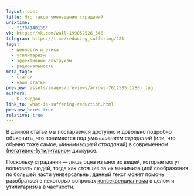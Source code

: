 ```yaml
---
layout: post
title: Что такое уменьшение страданий
unixtime:
  - "1704140135"
vk: https://vk.com/wall-199052526_546
telegram: https://t.me/reducing_suffering/281
tags:
  - ценности_и_этика
  - утилитаризм
  - эффективный_альтруизм
  - рациональность
meta_tags:
  - статьи
  - наши_статьи
preview: assets/images/previews/arrows-7612585_1280-.jpg
authors:
  - К. Кирдан
link_to: what-is-suffering-reduction.html
preview_here: true
relative: true
---
```

В данной статье мы постараемся доступно и довольно подробно объяснить, что понимается под _уменьшением страданий_ (или, что обычно тоже самое, _минимизацией страданий_) в современном [(негативно-)утилитарном](https://reducingsuffering.github.io/71.html) дискурсе.

Поскольку страдания — лишь одна из многих вещей, которые могут волновать людей, тогда как стоящие за их минимизацией соображения по большей части универсальны, данный текст может помочь разобраться в некоторых вопросах [консеквенциализма](https://reducingsuffering.github.io/44.html) в целом и утилитаризма в частности.

